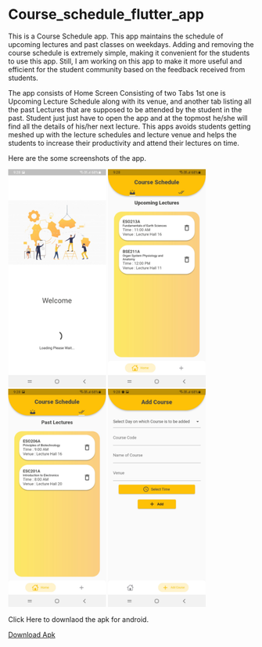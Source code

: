 # Course_schedule_flutter_app
This is a Course Schedule app. This app maintains the schedule of upcoming lectures and past classes on weekdays. Adding and removing the course schedule is extremely simple, making it convenient for the students to use this app. Still, I am working on this app to make it more useful and efficient for the student community based on the feedback received from students.

The app consists of Home Screen Consisting of two Tabs 1st one is Upcoming Lecture Schedule along with its venue, and another tab listing all the past Lectures that are supposed to be attended by the student in the past. Student just just have to open the app and at the topmost he/she will find all the details of his/her next lecture. This apps avoids students getting meshed up with the lecture schedules and lecture venue and helps the students to increase their productivity and attend their lectures on time.

Here are the some screenshots of the app.

<p float="left">
  <img src="https://github.com/ykdromar/Course-Schedule/blob/master/project_images/splashScreen.jpg" width="200" />
  <img src="https://github.com/ykdromar/Course-Schedule/blob/master/project_images/UpcomingLectures.jpg" width="200" />
  <img src="https://github.com/ykdromar/Course-Schedule/blob/master/project_images/PastLectures.jpg" width="200" /> 
  <img src="https://github.com/ykdromar/Course-Schedule/blob/master/project_images/CourseAddScreen.jpg" width="200" />
  </p>

Click Here to downlaod the apk for android.

<a href="https://github.com/ykdromar/Course-Schedule/raw/master/schedule.apk" download>Download Apk</a>
